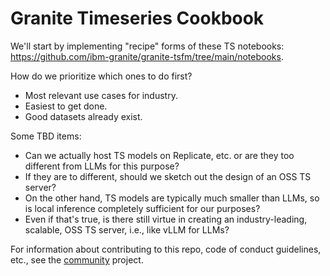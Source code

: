 # Granite Timeseries Cookbook

We'll start by implementing "recipe" forms of these TS notebooks: https://github.com/ibm-granite/granite-tsfm/tree/main/notebooks.

How do we prioritize which ones to do first?
* Most relevant use cases for industry.
* Easiest to get done.
* Good datasets already exist.

Some TBD items:
* Can we actually host TS models on Replicate, etc. or are they too different from LLMs for this purpose?
* If they are to different, should we sketch out the design of an OSS TS server?
* On the other hand, TS models are typically much smaller than LLMs, so is local inference completely sufficient for our purposes?
* Even if that's true, is there still virtue in creating an industry-leading, scalable, OSS TS server, i.e., like vLLM for LLMs?

For information about contributing to this repo, code of conduct guidelines, etc., see the [community](https://github.com/granite-cookbooks/community) project.
